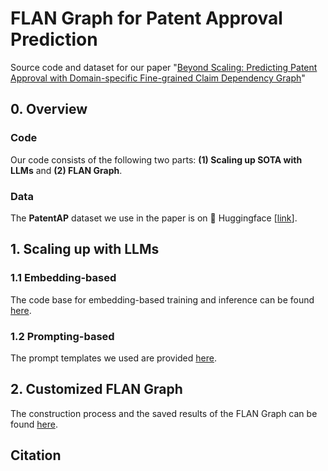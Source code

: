 # FLAN Graph for Patent Approval Prediction

Source code and dataset for our paper "[Beyond Scaling: Predicting Patent Approval with Domain-specific Fine-grained Claim Dependency Graph]()"

## 0. Overview

### Code
Our code consists of the following two parts: **(1) Scaling up SOTA with LLMs** and **(2) FLAN Graph**. 

### Data
The **PatentAP** dataset we use in the paper is on 🤗 Huggingface [[link](https://huggingface.co/datasets/shangdatalab-ucsd/PatentAP)].

## 1. Scaling up with LLMs

### 1.1 Embedding-based

The code base for embedding-based training and inference can be found [here](/Scaling_w_LLMs/embedding-based/).

### 1.2 Prompting-based
The prompt templates we used are provided [here](/Scaling_w_LLMs/prompt-based/).

## 2. Customized FLAN Graph
The construction process and the saved results of the FLAN Graph can be found [here](/FLAN-Graph/graph_construct/).


## Citation